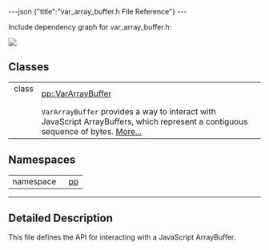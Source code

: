 ---json {"title":"var\_array\_buffer.h File Reference"} ---

Include dependency graph for var\_array\_buffer.h:

![](/docs/native-client/pepper_stable/cpp/var__array__buffer_8h__incl.png)

Classes
-------

<table><tbody><tr class="odd"><td style="text-align: right;">class  </td><td><a href="/docs/native-client/pepper_stable/cpp/classpp_1_1_var_array_buffer/" class="el">pp::VarArrayBuffer</a></td></tr><tr class="even"><td style="text-align: right;"> </td><td><code>VarArrayBuffer</code> provides a way to interact with JavaScript ArrayBuffers, which represent a contiguous sequence of bytes. <a href="/docs/native-client/pepper_stable/cpp/classpp_1_1_var_array_buffer#details">More...</a><br />
</td></tr></tbody></table>

Namespaces
----------

<table><tbody><tr class="odd"><td style="text-align: right;">namespace  </td><td><a href="/docs/native-client/pepper_stable/cpp/namespacepp/" class="el">pp</a></td></tr></tbody></table>

------------------------------------------------------------------------

<span id="details" class="anchor" style="margin: 0;"></span>

Detailed Description
--------------------

This file defines the API for interacting with a JavaScript ArrayBuffer.
